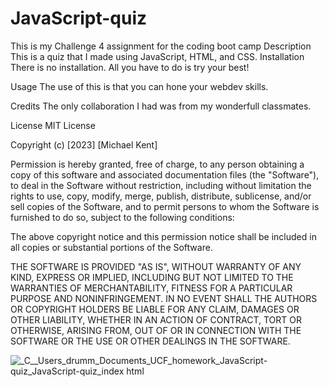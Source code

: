 # JavaScript-quiz
This is my Challenge 4 assignment for the coding boot camp
Description
This is a quiz that I made using JavaScript, HTML, and CSS.
Installation
There is no installation. All you have to do is try your best!

Usage
The use of this is that you can hone your webdev skills.

Credits
The only collaboration I had was from my wonderfull classmates.

License
MIT License

Copyright (c) [2023] [Michael Kent]

Permission is hereby granted, free of charge, to any person obtaining a copy of this software and associated documentation files (the "Software"), to deal in the Software without restriction, including without limitation the rights to use, copy, modify, merge, publish, distribute, sublicense, and/or sell copies of the Software, and to permit persons to whom the Software is furnished to do so, subject to the following conditions:

The above copyright notice and this permission notice shall be included in all copies or substantial portions of the Software.

THE SOFTWARE IS PROVIDED "AS IS", WITHOUT WARRANTY OF ANY KIND, EXPRESS OR IMPLIED, INCLUDING BUT NOT LIMITED TO THE WARRANTIES OF MERCHANTABILITY, FITNESS FOR A PARTICULAR PURPOSE AND NONINFRINGEMENT. IN NO EVENT SHALL THE AUTHORS OR COPYRIGHT HOLDERS BE LIABLE FOR ANY CLAIM, DAMAGES OR OTHER LIABILITY, WHETHER IN AN ACTION OF CONTRACT, TORT OR OTHERWISE, ARISING FROM, OUT OF OR IN CONNECTION WITH THE SOFTWARE OR THE USE OR OTHER DEALINGS IN THE SOFTWARE. 



![_C__Users_drumm_Documents_UCF_homework_JavaScript-quiz_JavaScript-quiz_index html](https://user-images.githubusercontent.com/126822125/229956123-807bf1b7-624f-44ad-96c9-1e664410e83d.png)


